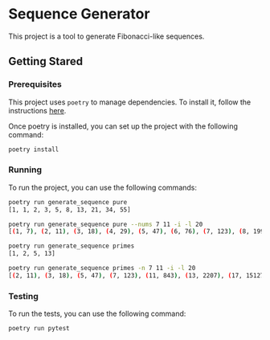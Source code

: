 # Sequence Generator

This project is a tool to generate Fibonacci-like sequences.

## Getting Stared

### Prerequisites

This project uses `poetry` to manage dependencies. To install it, follow the instructions [here](https://python-poetry.org/docs/#installation).

Once poetry is installed, you can set up the project with the following command:

```bash
poetry install
```

### Running

To run the project, you can use the following commands:

```bash
poetry run generate_sequence pure
[1, 1, 2, 3, 5, 8, 13, 21, 34, 55]
```

```bash
poetry run generate_sequence pure --nums 7 11 -i -l 20
[(1, 7), (2, 11), (3, 18), (4, 29), (5, 47), (6, 76), (7, 123), (8, 199), (9, 322), (10, 521), (11, 843), (12, 1364), (13, 2207), (14, 3571), (15, 5778), (16, 9349), (17, 15127), (18, 24476), (19, 39603), (20, 64079)]
```

```bash
poetry run generate_sequence primes
[1, 2, 5, 13]
```

```bash
poetry run generate_sequence primes -n 7 11 -i -l 20
[(2, 11), (3, 18), (5, 47), (7, 123), (11, 843), (13, 2207), (17, 15127), (19, 39603)]
```

### Testing

To run the tests, you can use the following command:

```bash
poetry run pytest
```
